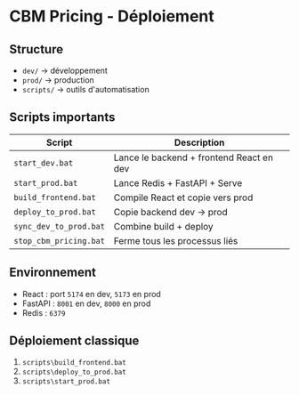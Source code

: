 # CBM Pricing - Déploiement

## Structure

- `dev/` → développement
- `prod/` → production
- `scripts/` → outils d'automatisation

## Scripts importants

| Script | Description |
|--------|-------------|
| `start_dev.bat` | Lance le backend + frontend React en dev |
| `start_prod.bat` | Lance Redis + FastAPI + Serve |
| `build_frontend.bat` | Compile React et copie vers prod |
| `deploy_to_prod.bat` | Copie backend dev → prod |
| `sync_dev_to_prod.bat` | Combine build + deploy |
| `stop_cbm_pricing.bat` | Ferme tous les processus liés |

## Environnement

- React : port `5174` en dev, `5173` en prod
- FastAPI : `8001` en dev, `8000` en prod
- Redis : `6379`

## Déploiement classique

1. `scripts\build_frontend.bat`
2. `scripts\deploy_to_prod.bat`
3. `scripts\start_prod.bat`


